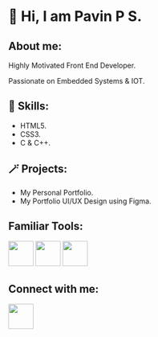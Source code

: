  <h1>👋 Hi, I am Pavin P S.</h1>

<h2>About me:</h2>
<p>Highly Motivated Front End Developer.</p>
<p>Passionate on Embedded Systems & IOT.</p>

<h2> 🎯 Skills:</h2>
<p>
  <ul>
    <li>HTML5.</li>
    <li>CSS3.</li>
    <li>C & C++.</li>
  </ul>
</p>

<h2>🪄 Projects:</h2>
<p>
  <ul>
    <li>My Personal Portfolio.</li>
    <li>My Portfolio UI/UX Design using Figma.</li>
  </ul>
</p>

<h2>Familiar Tools:</h2>
<img src="https://github.com/Pavin-PS/Pavin-PS/assets/84218190/67b52afb-dd32-4c35-9746-f98be3c14998" width="50px">

<img src="https://github.com/Pavin-PS/Pavin-PS/assets/84218190/d123181c-31fd-496a-b61b-dbf688d09472" width="50px">

<img src="https://github.com/Pavin-PS/Pavin-PS/assets/84218190/f1c93948-9f2e-47ac-951e-2f34ce83943f" width="50px">


<h2>Connect with me:</h2>
<a href="https://www.linkedin.com/in/pavin-p-s-50559518a/"><img src="https://github.com/Pavin-PS/Pavin-PS/assets/84218190/6a52191d-95d2-4839-822f-9af5b6e94a9d"width="50px"> </a>


